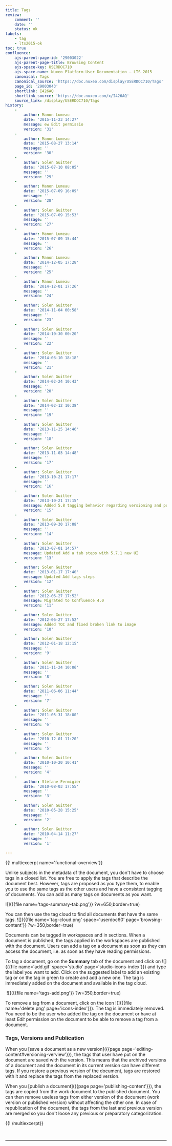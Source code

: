 ```yaml
---
title: Tags
review:
    comment: ''
    date: ''
    status: ok
labels:
    - tag
    - lts2015-ok
toc: true
confluence:
    ajs-parent-page-id: '29003022'
    ajs-parent-page-title: Browsing Content
    ajs-space-key: USERDOC710
    ajs-space-name: Nuxeo Platform User Documentation — LTS 2015
    canonical: Tags
    canonical_source: 'https://doc.nuxeo.com/display/USERDOC710/Tags'
    page_id: '29003043'
    shortlink: I426AQ
    shortlink_source: 'https://doc.nuxeo.com/x/I426AQ'
    source_link: /display/USERDOC710/Tags
history:
    - 
        author: Manon Lumeau
        date: '2015-11-23 14:27'
        message: ew Edit permissio
        version: '31'
    - 
        author: Manon Lumeau
        date: '2015-08-27 13:14'
        message: ''
        version: '30'
    - 
        author: Solen Guitter
        date: '2015-07-10 08:05'
        message: ''
        version: '29'
    - 
        author: Manon Lumeau
        date: '2015-07-09 16:09'
        message: ''
        version: '28'
    - 
        author: Solen Guitter
        date: '2015-07-09 15:53'
        message: ''
        version: '27'
    - 
        author: Manon Lumeau
        date: '2015-07-09 15:44'
        message: ''
        version: '26'
    - 
        author: Manon Lumeau
        date: '2014-12-05 17:28'
        message: ''
        version: '25'
    - 
        author: Manon Lumeau
        date: '2014-12-01 17:26'
        message: ''
        version: '24'
    - 
        author: Solen Guitter
        date: '2014-11-04 00:58'
        message: ''
        version: '23'
    - 
        author: Solen Guitter
        date: '2014-10-30 00:20'
        message: ''
        version: '22'
    - 
        author: Solen Guitter
        date: '2014-03-10 18:18'
        message: ''
        version: '21'
    - 
        author: Solen Guitter
        date: '2014-02-24 10:43'
        message: ''
        version: '20'
    - 
        author: Solen Guitter
        date: '2014-02-12 10:38'
        message: ''
        version: '19'
    - 
        author: Solen Guitter
        date: '2013-11-25 14:46'
        message: ''
        version: '18'
    - 
        author: Solen Guitter
        date: '2013-11-03 14:48'
        message: ''
        version: '17'
    - 
        author: Solen Guitter
        date: '2013-10-21 17:17'
        message: ''
        version: '16'
    - 
        author: Solen Guitter
        date: '2013-10-21 17:15'
        message: Added 5.8 tagging behavior regarding versioning and publication
        version: '15'
    - 
        author: Solen Guitter
        date: '2013-09-30 17:08'
        message: ''
        version: '14'
    - 
        author: Solen Guitter
        date: '2013-07-01 14:57'
        message: Updated Add a tab steps with 5.7.1 new UI
        version: '13'
    - 
        author: Solen Guitter
        date: '2013-01-17 17:40'
        message: Updated Add tags steps
        version: '12'
    - 
        author: Solen Guitter
        date: '2012-06-27 17:52'
        message: Migrated to Confluence 4.0
        version: '11'
    - 
        author: Solen Guitter
        date: '2012-06-27 17:52'
        message: Added TOC and fixed broken link to image
        version: '10'
    - 
        author: Solen Guitter
        date: '2012-01-18 12:15'
        message: ''
        version: '9'
    - 
        author: Solen Guitter
        date: '2011-11-24 10:06'
        message: ''
        version: '8'
    - 
        author: Solen Guitter
        date: '2011-06-06 11:44'
        message: ''
        version: '7'
    - 
        author: Solen Guitter
        date: '2011-05-31 18:00'
        message: ''
        version: '6'
    - 
        author: Solen Guitter
        date: '2010-12-01 11:20'
        message: ''
        version: '5'
    - 
        author: Solen Guitter
        date: '2010-10-20 10:41'
        message: ''
        version: '4'
    - 
        author: Stéfane Fermigier
        date: '2010-08-03 17:55'
        message: ''
        version: '3'
    - 
        author: Solen Guitter
        date: '2010-05-28 15:25'
        message: ''
        version: '2'
    - 
        author: Solen Guitter
        date: '2010-04-14 11:27'
        message: ''
        version: '1'

---
```

{{! multiexcerpt name='functional-overview'}}

Unlike subjects in the metadata of the document, you don't have to choose tags in a closed list. You are free to apply the tags that describe the document best. However, tags are proposed as you type them, to enable you to use the same tags as the other users and have a consistent tagging of documents.&nbsp;You can add as many tags on documents as you want.

![]({{file name='tags-summary-tab.png'}} ?w=650,border=true)

You can then use the tag cloud to find all documents that have the same tags.
![]({{file name='tag-cloud.png' space='userdoc60' page='browsing-content'}} ?w=350,border=true)

Documents can be tagged in workspaces and in sections. When a document is published, the tags applied in the workspaces are published with the document. Users can add a tag on a document as soon as they can access the document, i.e. as soon as they have reading permissions.

To tag a document, go on the&nbsp;**Summary**&nbsp;tab of the document and click on&nbsp;![]({{file name='add.gif' space='studio' page='studio-icons-index'}})&nbsp;and type the label you want to add.&nbsp;Click on the suggested label to add an existing tag or on the tag in green&nbsp;to create and add a new one.&nbsp;The tag is immediately added on the document and available in the tag cloud.

&nbsp;![]({{file name='tags-add.png'}} ?w=350,border=true)

To remove a tag from a document, click on the icon&nbsp;![]({{file name='delete.png' page='icons-index'}}).&nbsp;The tag is immediately removed. You need to be the user who added the tag on the document or have at least&nbsp;_Edit_&nbsp;permission on the document to be able to remove a tag from a document.

### Tags, Versions and Publication

When you&nbsp;[save a document as a new version]({{page page='editing-content#versioning-verview'}}), the tags that user have put on the document are saved with the version. This means that the archived versions of a document and the document in its current version can have different tags. If you restore a previous version of the document, tags are restored with it and replace the tags from the replaced version.

When you&nbsp;[publish a document]({{page page='publishing-content'}}), the tags are copied from the work document to the published document. You can then remove useless tags from either version of the document (work version or published version) without affecting the other one. In case of republication of the document, the tags from the last and previous version are merged so you don't loose any previous or preparatory categorization.

{{! /multiexcerpt}}

&nbsp;

* * *